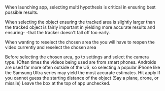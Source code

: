 When launching app, selecting multi hypothesis is critical in ensuring best possible results. 

When selecting the object ensuring the tracked area is slightly larger than the tracked object is fairly important in yielding more accurate results and ensuring-
-that the tracker doesn't fall off too early.

When wanting to reselect the chosen area the you will have to reopen the video currently and reselect the chosen area

Before selecting the chosen area, go to settings and select the camera type. (Often times the videos being used are from smart phones. 
Androids are used far more often outside of the US, so selecting a popular iPhone like the Samsung Ultra series may yield the most accurate estimates. 
Hit apply
If you cannot guess the starting distance of the object (Say a plane, drone, or missile) Leave the box at the top of app unchecked.
